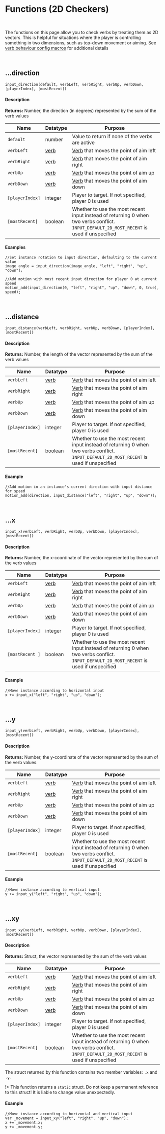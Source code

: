 # Functions (2D Checkers)

&nbsp;

The functions on this page allow you to check verbs by treating them as 2D vectors. This is helpful for situations where the player is controlling something in two dimensions, such as top-down movement or aiming. See [verb behaviour config macros](Config-Macros?id=verb-behavior) for additional details

&nbsp;

## …direction

`input_direction(default, verbLeft, verbRight, verbUp, verbDown, [playerIndex], [mostRecent])`

<!-- tabs:start -->

#### **Description**

**Returns:** Number, the direction (in degrees) represented by the sum of the verb values

|Name           |Datatype                  |Purpose                                                     |
|---------------|--------------------------|------------------------------------------------------------|
|`default`      |number                    |Value to return if none of the verbs are active             |
|`verbLeft`     |[verb](Verbs-and-Bindings)|[Verb](Verbs-and-Bindings) that moves the point of aim left |
|`verbRight`    |[verb](Verbs-and-Bindings)|[Verb](Verbs-and-Bindings) that moves the point of aim right|
|`verbUp`       |[verb](Verbs-and-Bindings)|[Verb](Verbs-and-Bindings) that moves the point of aim up   |
|`verbDown`     |[verb](Verbs-and-Bindings)|[Verb](Verbs-and-Bindings) that moves the point of aim down |
|`[playerIndex]`|integer                   |Player to target. If not specified, player 0 is used        |
|`[mostRecent]` |boolean                   |Whether to use the most recent input instead of returning 0 when two verbs conflict. `INPUT_DEFAULT_2D_MOST_RECENT` is used if unspecified|

#### **Examples**

```gml
//Set instance rotation to input direction, defaulting to the current value
image_angle = input_direction(image_angle, "left", "right", "up", "down");
```

```gml
//Add motion with most recent input direction for player 0 at current speed 
motion_add(input_direction(0, "left", "right", "up", "down", 0, true), speed);
```

<!-- tabs:end -->

&nbsp;

## …distance

`input_distance(verbLeft, verbRight, verbUp, verbDown, [playerIndex], [mostRecent])`

<!-- tabs:start -->

#### **Description**

**Returns:** Number, the length of the vector represented by the sum of the verb values

|Name           |Datatype                  |Purpose                                                     |
|---------------|--------------------------|------------------------------------------------------------|
|`verbLeft`     |[verb](Verbs-and-Bindings)|[Verb](Verbs-and-Bindings) that moves the point of aim left |
|`verbRight`    |[verb](Verbs-and-Bindings)|[Verb](Verbs-and-Bindings) that moves the point of aim right|
|`verbUp`       |[verb](Verbs-and-Bindings)|[Verb](Verbs-and-Bindings) that moves the point of aim up   |
|`verbDown`     |[verb](Verbs-and-Bindings)|[Verb](Verbs-and-Bindings) that moves the point of aim down |
|`[playerIndex]`|integer                   |Player to target. If not specified, player 0 is used        |
|`[mostRecent]` |boolean                   |Whether to use the most recent input instead of returning 0 when two verbs conflict. `INPUT_DEFAULT_2D_MOST_RECENT` is used if unspecified|

#### **Example**

```gml
//Add motion in an instance's current direction with input distance for speed 
motion_add(direction, input_distance("left", "right", "up", "down"));
```

<!-- tabs:end -->

&nbsp;

## …x

`input_x(verbLeft, verbRight, verbUp, verbDown, [playerIndex], [mostRecent])`

<!-- tabs:start -->

#### **Description**

**Returns:** Number, the x-coordinate of the vector represented by the sum of the verb values

|Name            |Datatype                  |Purpose                                                     |
|----------------|--------------------------|------------------------------------------------------------|
|`verbLeft`      |[verb](Verbs-and-Bindings)|[Verb](Verbs-and-Bindings) that moves the point of aim left |
|`verbRight`     |[verb](Verbs-and-Bindings)|[Verb](Verbs-and-Bindings) that moves the point of aim right|
|`verbUp`        |[verb](Verbs-and-Bindings)|[Verb](Verbs-and-Bindings) that moves the point of aim up   |
|`verbDown`      |[verb](Verbs-and-Bindings)|[Verb](Verbs-and-Bindings) that moves the point of aim down |
|`[playerIndex]` |integer                   |Player to target. If not specified, player 0 is used        |
|`[mostRecent ]` |boolean                   |Whether to use the most recent input instead of returning 0 when two verbs conflict. `INPUT_DEFAULT_2D_MOST_RECENT` is used if unspecified|

#### **Example**

```gml
//Move instance according to horizontal input 
x += input_x("left", "right", "up", "down");
```

<!-- tabs:end -->

&nbsp;

## …y

`input_y(verbLeft, verbRight, verbUp, verbDown, [playerIndex], [mostRecent])`

<!-- tabs:start -->

#### **Description**

**Returns:** Number, the y-coordinate of the vector represented by the sum of the verb values

|Name            |Datatype                  |Purpose                                                     |
|----------------|--------------------------|------------------------------------------------------------|
|`verbLeft`      |[verb](Verbs-and-Bindings)|[Verb](Verbs-and-Bindings) that moves the point of aim left |
|`verbRight`     |[verb](Verbs-and-Bindings)|[Verb](Verbs-and-Bindings) that moves the point of aim right|
|`verbUp`        |[verb](Verbs-and-Bindings)|[Verb](Verbs-and-Bindings) that moves the point of aim up   |
|`verbDown`      |[verb](Verbs-and-Bindings)|[Verb](Verbs-and-Bindings) that moves the point of aim down |
|`[playerIndex]` |integer                   |Player to target. If not specified, player 0 is used        |
|`[mostRecent]`  |boolean                   |Whether to use the most recent input instead of returning 0 when two verbs conflict. `INPUT_DEFAULT_2D_MOST_RECENT` is used if unspecified|

#### **Example**

```gml
//Move instance according to vertical input 
y += input_y("left", "right", "up", "down");
```

<!-- tabs:end -->

&nbsp;

## …xy

`input_xy(verbLeft, verbRight, verbUp, verbDown, [playerIndex], [mostRecent])`

<!-- tabs:start -->

#### **Description**

**Returns:** Struct, the vector represented by the sum of the verb values

|Name            |Datatype                  |Purpose                                                     |
|----------------|--------------------------|------------------------------------------------------------|
|`verbLeft`      |[verb](Verbs-and-Bindings)|[Verb](Verbs-and-Bindings) that moves the point of aim left |
|`verbRight`     |[verb](Verbs-and-Bindings)|[Verb](Verbs-and-Bindings) that moves the point of aim right|
|`verbUp`        |[verb](Verbs-and-Bindings)|[Verb](Verbs-and-Bindings) that moves the point of aim up   |
|`verbDown`      |[verb](Verbs-and-Bindings)|[Verb](Verbs-and-Bindings) that moves the point of aim down |
|`[playerIndex]` |integer                   |Player to target. If not specified, player 0 is used        |
|`[mostRecent]`  |boolean                   |Whether to use the most recent input instead of returning 0 when two verbs conflict. `INPUT_DEFAULT_2D_MOST_RECENT` is used if unspecified|

The struct returned by this function contains two member variables: `.x` and `.y`.

!> This function returns a `static` struct. Do not keep a permanent reference to this struct! It is liable to change value unexpectedly.

#### **Example**

```gml
//Move instance according to horizontal and vertical input 
var _movement = input_xy("left", "right", "up", "down");
x += _movement.x;
y += _movement.y;
```

<!-- tabs:end -->
